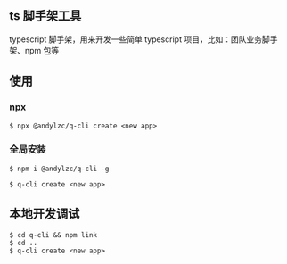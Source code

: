 ## ts 脚手架工具

typescript 脚手架，用来开发一些简单 typescript 项目，比如：团队业务脚手架、npm 包等

## 使用

### npx

```shell
$ npx @andylzc/q-cli create <new app>
```

### 全局安装

```shell
$ npm i @andylzc/q-cli -g
```

```shell
$ q-cli create <new app>
```

## 本地开发调试

```shell
$ cd q-cli && npm link
$ cd ..
$ q-cli create <new app>
```
